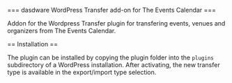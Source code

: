 === dasdware WordPress Transfer add-on for The Events Calendar ===

Addon for the Wordpress Transfer plugin for transfering events, venues and organizers from The Events Calendar.

== Installation ==

The plugin can be installed by copying the plugin folder into the `plugins` subdirectory of a WordPress installation. After activating, the new transfer
type is available in the export/import type selection.
